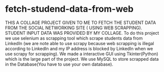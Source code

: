 # fetch-studend-data-from-web
THIS A COLLAGE PROJECT GIVEN TO ME TO FETCH THE STUDENT DATA FROM THE SOCIAL NETWORKING SITE ( USING WEB SCRAPPING). STUDENT INPUT DATA WAS PROVIDED BY MY COLLAGE.
To do this project we use selenium as scrapping tool which scrape students data from LinkedIn (we are note able to use scrapy because web scrapping is illegal according to LinkedIn 
and my IP address is blocked by LinkedIn when we use scrapy for scrapping).
We made a interactive GUI using Tkinter(Python) which is the large part of the project.
We use MySQL to store scrapped data in the Database(You have to use your own database). 
